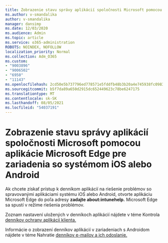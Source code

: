 ```yaml
---
title: Zobrazenie stavu správy aplikácií spoločnosti Microsoft pomocou aplikácie Microsoft Edge pre zariadenia so systémom iOS alebo Android
ms.author: v-smandalika
author: v-smandalika
manager: dansimp
ms.date: 12/03/2020
ms.audience: Admin
ms.topic: article
ms.service: o365-administration
ROBOTS: NOINDEX, NOFOLLOW
localization_priority: Normal
ms.collection: Adm_O365
ms.custom:
- "9003896"
- "9006502"
- "6950"
- "11143"
ms.openlocfilehash: 2cd50e5b737796ed778571e5fddfb48b3b20a4e745938fc09836525a47ba2b72
ms.sourcegitcommit: b5f7da89a650d2915dc652449623c78be6247175
ms.translationtype: MT
ms.contentlocale: sk-SK
ms.lasthandoff: 08/05/2021
ms.locfileid: "54037191"
---
```

# <a name="view-the-management-status-of-microsoft-apps-by-using-microsoft-edge-for-ios-or-android-devices"></a>Zobrazenie stavu správy aplikácií spoločnosti Microsoft pomocou aplikácie Microsoft Edge pre zariadenia so systémom iOS alebo Android

Ak chcete získať prístup k denníkom aplikácií na riešenie problémov so spravovanými aplikáciami systému iOS alebo Android, otvorte aplikáciu Microsoft Edge do poľa adresy **zadajte about:intunehelp.** Microsoft Edge sa spustí v režime riešenia problémov.

Zoznam nastavení uložených v denníkoch aplikácií nájdete v téme Kontrola [denníkov ochrany aplikácií klienta.](/mem/intune/apps/app-protection-policy-settings-log)

Informácie o zobrazení denníkov aplikácií v zariadeniach s Androidom nájdete v téme Nahratie [denníkov e-mailov a ich odoslanie.](/mem/intune/user-help/send-logs-to-your-it-admin-by-email-android)